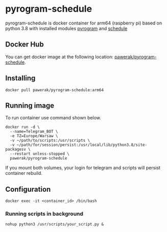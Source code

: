 # pyrogram-schedule
pyrogram-schedule is docker container for arm64 (raspberry pi) based on python 3.8 with installed modules [pyrogram](https://github.com/pyrogram/pyrogram) and [schedule](https://github.com/dbader/schedule)

## Docker Hub
You can get docker image at the following location: [pawerak/pyrogram-schedule](https://hub.docker.com/r/pawerak/pyrogram-schedule).
## Installing
```
docker pull pawerak/pyrogram-schedule:arm64
```
## Running image
To run container use command shown below.
```
docker run -d \
  --name=Telegram_BOT \
  -e TZ=Europe/Warsaw \
  -v ~/path/to/scripts:/usr/scripts \
  -v ~/path/for/session/persist:/usr/local/lib/python3.8/site-packagesv \
  --restart unless-stopped \
  pawerak/pyrogram-schedule
```
If you mount both volumes, your login for telegram and scripts will persist container rebuild.
## Configuration
```
docker exec -it <container_id> /bin/bash
```
### Running scripts in background
```
nohup python3 /usr/scripts/your_script.py &
```